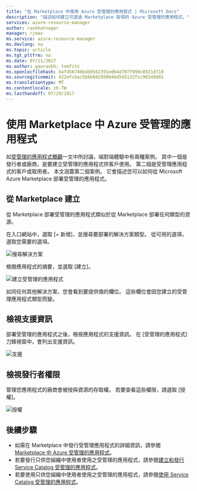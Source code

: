 ```yaml
---
title: "在 Marketplace 中使用 Azure 受管理的應用程式 | Microsoft Docs"
description: "描述如何建立可透過 Marketplace 取得的 Azure 受管理的應用程式。"
services: azure-resource-manager
author: ravbhatnagar
manager: rjmax
ms.service: azure-resource-manager
ms.devlang: na
ms.topic: article
ms.tgt_pltfrm: na
ms.date: 07/11/2017
ms.author: gauravbh; tomfitz
ms.openlocfilehash: baf456740bddd562391ed64d707f990c8921d710
ms.sourcegitcommit: 422efcbac5b6b68295064bd545132fcc98349d01
ms.translationtype: MT
ms.contentlocale: zh-TW
ms.lasthandoff: 07/29/2017
---
```

# <a name="consume-azure-managed-applications-in-the-marketplace"></a>使用 Marketplace 中 Azure 受管理的應用程式

如[受管理的應用程式概觀](managed-application-overview.md)一文中所討論，端對端體驗中有兩種案例。 其中一個是發行者或廠商，是要建立受管理的應用程式供客戶使用。 第二個是受管理應用程式的客戶或取用者。 本文涵蓋第二個案例。 它會描述您可以如何從 Microsoft Azure Marketplace 部署受管理的應用程式。

## <a name="create-from-the-marketplace"></a>從 Marketplace 建立

從 Marketplace 部署受管理的應用程式類似於從 Marketplace 部署任何類型的資源。 

在入口網站中，選取 [+ 新增]，並搜尋要部署的解決方案類型。 從可用的選項，選取您需要的選項。

![搜尋解決方案](./media/managed-application-consume-marketplace/search-apps.png)

檢閱應用程式的摘要，並選取 [建立]。

![建立受管理的應用程式](./media/managed-application-consume-marketplace/create-marketplace-managed-app.png)

如同任何其他解決方案，您會看到要提供值的欄位。 這些欄位會因您建立的受管理應用程式類型而變。 

## <a name="view-support-information"></a>檢視支援資訊

部署受管理的應用程式之後，檢視應用程式的支援資訊。 在 [受管理的應用程式] 刀鋒視窗中，會列出支援資訊。

![支援](./media/managed-application-consume-marketplace/support.png)

## <a name="view-publisher-permissions"></a>檢視發行者權限

管理您應用程式的廠商會被授與資源的存取權。 若要查看這些權限，請選取 [授權]。

![授權](./media/managed-application-consume-marketplace/authorizations.png)

## <a name="next-steps"></a>後續步驟

* 如需在 Marketplace 中發行受管理應用程式的詳細資訊，請參閱 [Marketplace 中 Azure 受管理的應用程式](managed-application-author-marketplace.md)。
* 若要發行只供您組織中使用者使用之受管理的應用程式，請參閱[建立和發行 Service Catalog 受管理的應用程式](managed-application-publishing.md)。
* 若要使用只供您組織中使用者使用之受管理的應用程式，請參閱[使用 Service Catalog 受管理的應用程式](managed-application-consumption.md)。